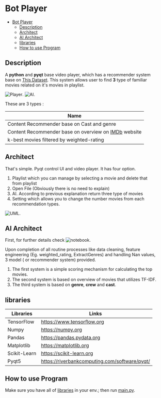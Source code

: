 # Bot Player
- [Bot Player](#bot-player)
  - [Description](#description)
  - [Architect](#architect)
  - [AI Architect](#AI-Architect)
  - [libraries](#libraries)
  - [How to use Program](#how-to-use-program)
  

## Description

A **python** and **pyqt** base video player, which has a recommender system base on [This Dataset](). This system allows user to find **3** type of familiar movies related on it's movies in playlist.

![Player](https://github.com/Ali-Fartout/Bot-Player/blob/master/Images/Player.PNG).
![AI](https://github.com/Ali-Fartout/Bot-Player/blob/master/Images/AI.PNG).

These are 3 types :

| Name |
| ------ |
|Content Recommender base on Cast and genre |
|Content Recommender base on overview on [IMDb]() website|
|k-best movies filtered by weighted-rating |



## Architect
That's simple. Pyqt control UI and video player. It has four option.
1) Playlist which you can manage by selecting a movie and delete that from playlist
2) Open File (Obviously there is no need to explain)
3) AI. According to previous explanation return three type of movies
4) Setting which allows you to change the number movies from each recommendation types.
   
![UML](https://github.com/Ali-Fartout/Bot-Player/blob/master/Images/UML.PNG).


## AI Architect
First, for further details check ![notebook](https://github.com/Ali-Fartout/Bot-Player/blob/master/Movie_Kaggle.ipynb).

Upon completion of all routine processes like data cleaning, feature engineering (Eg. weighted_rating, ExtractGenres) and handling Nan values, 3 model ( or recommender system) provided.

1) The first system is a simple scoring mechanism for calculating the top movies.
2) The second system is based on  overview of movies that utilizes TF-IDF.
3) The third system is based on **genre**, **crew** and **cast**.

## libraries

| Libraries | Links |
| ------ | ------ |
| TensorFlow| https://www.tensorflow.org |
| Numpy | https://numpy.org |
| Pandas | https://pandas.pydata.org |
| Matplotlib | https://matplotlib.org |
| Scikit-Learn | https://scikit-learn.org |
| Pyqt5 |  https://riverbankcomputing.com/software/pyqt/|


## How to use Program

Make sure you have all of [libraries](#libraries) in your env.; then run [main.py](https://github.com/Ali-Fartout/Bot-Player/blob/master/main.py).
